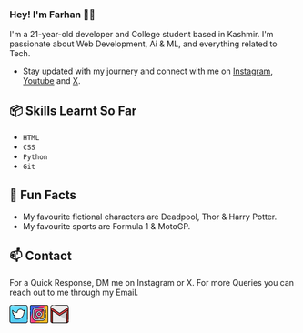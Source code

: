 ### Hey! I'm Farhan 👋🏼

I'm a 21-year-old developer and College student based in Kashmir. I'm passionate about Web Development, Ai & ML, and everything related to Tech.

- Stay updated with my journery and connect with me on [Instagram](https://instagram.com/fxrrhxn), [Youtube](https://youtube.com/@fxrrhxn) and [X](https://twitter.com/fxrrhxn).

## 📦 Skills Learnt So Far

- `HTML`
- `CSS`
- `Python`
- `Git`

## 👀 Fun Facts

- My favourite fictional characters are Deadpool, Thor & Harry Potter.
- My favourite sports are Formula 1 & MotoGP.

## 📫 Contact

For a Quick Response, DM me on Instagram or X. For more Queries you can reach out to me through my Email.

[![Twitter/X](images/twitter.png)](https://twitter.com/fxrrhxn "Twitter/X Profile")
[![Instagram](images/instagram.png)](https://instagram.com/fxrrhxn "Instagram Profile")
[![Email](images/gmail.png)](mailto:fxrrhxn@gmail.com "Email")
